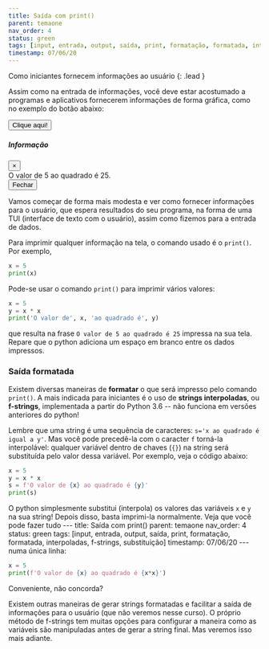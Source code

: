 ```yaml
---
title: Saída com print()
parent: temaone
nav_order: 4
status: green
tags: [input, entrada, output, saída, print, formatação, formatada, interpoladas, f-strings, substituição]
timestamp: 07/06/20
---
```


Como iniciantes fornecem informações ao usuário
{: .lead }

Assim como na entrada de informações, você deve estar acostumado a programas e aplicativos fornecerem informações de forma gráfica, como no exemplo do botão abaixo:

<!-- Button trigger modal -->
<button type="button" class="btn btn-primary" data-toggle="modal" data-target="#exampleModalCenter">
  Clique aqui!
</button>

<!-- Modal -->
<div class="modal fade" id="exampleModalCenter" tabindex="-1" role="dialog" aria-labelledby="exampleModalCenterTitle" aria-hidden="true">
  <div class="modal-dialog modal-dialog-centered" role="document">
    <div class="modal-content">
      <div class="modal-header text-light bg-primary">
        <h5 class="modal-title" id="exampleModalLongTitle">Informação</h5>
        <button type="button" class="close" data-dismiss="modal" aria-label="Close">
          <span aria-hidden="true">&times;</span>
        </button>
      </div>
      <div class="modal-body">
        O valor de 5 ao quadrado é 25.
      </div>
      <div class="modal-footer">
        <button type="button" class="btn btn-secondary text-light bg-primary" data-dismiss="modal">Fechar</button>
      </div>
    </div>
  </div>
</div>

Vamos começar de forma mais modesta e ver como fornecer informações para o usuário, que espera resultados do seu programa, na forma de uma TUI (interface de texto com o usuário), assim como fizemos para a entrada de dados.

Para imprimir qualquer informação na tela, o comando usado é o `print()`. Por exemplo,
```python
x = 5
print(x)
```

Pode-se usar o comando `print()` para imprimir vários valores:
```python
x = 5
y = x * x
print('O valor de', x, 'ao quadrado é', y)
```
que resulta na frase `O valor de 5 ao quadrado é 25` impressa na sua tela. Repare que o python adiciona um espaço em branco entre os dados impressos.

### Saída formatada

Existem diversas maneiras de **formatar** o que será impresso pelo comando `print()`. A mais indicada para iniciantes é o uso de **strings interpoladas**, ou **f-strings**, implementada a partir do Python 3.6 -- não funciona em versões anteriores do python! 

Lembre que uma string é uma sequência de caracteres: `s='x ao quadrado é igual a y'`. Mas você pode precedê-la com o caracter `f` torná-la interpolável: qualquer variável dentro de chaves (`{}`) na string será substituída pelo valor dessa variável. Por exemplo, veja o código abaixo:
```python
x = 5
y = x * x
s = f'O valor de {x} ao quadrado é {y}'
print(s)
```
O python simplesmente substitui (interpola) os valores das variáveis `x` e `y` na sua string! Depois disso, basta imprimi-la normalmente. Veja que você pode fazer tudo ---
title: Saída com print()
parent: temaone
nav_order: 4
status: green
tags: [input, entrada, output, saída, print, formatação, formatada, interpoladas, f-strings, substituição]
timestamp: 07/06/20
--- numa única linha:
```python
x = 5
print(f'O valor de {x} ao quadrado é {x*x}')
```
Conveniente, não concorda?

Existem outras maneiras de gerar strings formatadas e facilitar a saída de informações para o usuário (que não veremos nesse curso). O próprio método de f-strings tem muitas opções para configurar a maneira como as variáveis são manipuladas antes de gerar a string final. Mas veremos isso mais adiante. 

